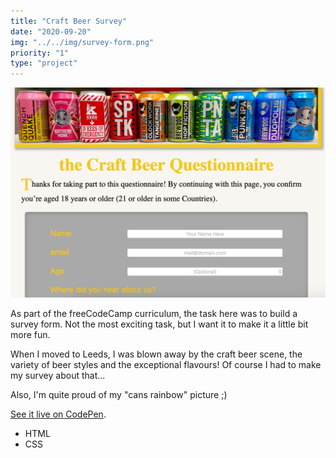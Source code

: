 ```yaml
---
title: "Craft Beer Survey"
date: "2020-09-20"
img: "../../img/survey-form.png"
priority: "1"
type: "project"
---
```


![Screenshot of the Craft Beer survey website](../../img/survey-form.png)

As part of the freeCodeCamp curriculum, the task here was to build a survey form. Not the most exciting task, but I want it to make it a little bit more fun.

When I moved to Leeds, I was blown away by the craft beer scene, the variety of beer styles and the exceptional flavours! Of course I had to make my survey about that...

Also, I'm quite proud of my "cans rainbow" picture ;)

[See it live on CodePen](https://codepen.io/marcovidonis/full/jObbBMd).


- HTML
- CSS
